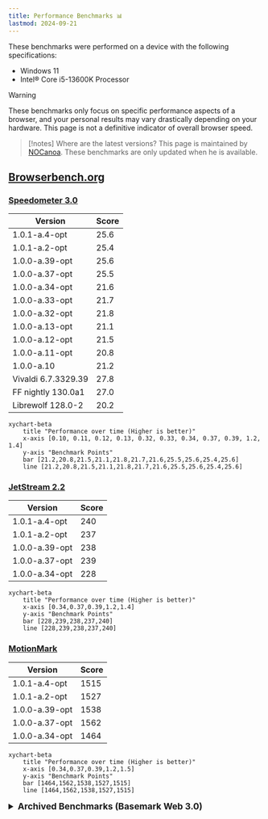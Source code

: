 ```yaml
---
title: Performance Benchmarks 📊
lastmod: 2024-09-21
---
```


These benchmarks were performed on a device with the following specifications:
* Windows 11
* Intel® Core i5-13600K Processor

> [!warning]
> These benchmarks only focus on specific performance aspects of a browser, and your personal results may vary drastically depending on your hardware.
> This page is not a definitive indicator of overall browser speed.

> [!notes] Where are the latest versions?
> This page is maintained by [NOCanoa](https://github.com/NOCanoa). These benchmarks are only updated when he is available.

## [Browserbench.org](https://browserbench.org/)

### [Speedometer 3.0](https://browserbench.org/Speedometer3.0/)

| Version | Score |
|-----------|-----|
| 1.0.1-a.4-opt | 25.6 |
| 1.0.1-a.2-opt | 25.4 |
| 1.0.0-a.39-opt | 25.6 |
| 1.0.0-a.37-opt | 25.5 |
| 1.0.0-a.34-opt | 21.6 |
| 1.0.0-a.33-opt | 21.7 |
| 1.0.0-a.32-opt | 21.8 |
| 1.0.0-a.13-opt | 21.1   |
| 1.0.0-a.12-opt | 21.5   |
| 1.0.0-a.11-opt | 20.8   |
| 1.0.0-a.10 | 21.2 |
| Vivaldi 6.7.3329.39| 27.8 |
| FF nightly 130.0a1 | 27.0 |
| Librewolf 128.0-2 | 20.2 |

```mermaid
xychart-beta
    title "Performance over time (Higher is better)"
    x-axis [0.10, 0.11, 0.12, 0.13, 0.32, 0.33, 0.34, 0.37, 0.39, 1.2, 1.4]
    y-axis "Benchmark Points"
    bar [21.2,20.8,21.5,21.1,21.8,21.7,21.6,25.5,25.6,25.4,25.6]
    line [21.2,20.8,21.5,21.1,21.8,21.7,21.6,25.5,25.6,25.4,25.6]
```

### [JetStream 2.2](https://browserbench.org/JetStream/)

| Version | Score |
|-----------|-----|
| 1.0.1-a.4-opt | 240 |
| 1.0.1-a.2-opt | 237 |
| 1.0.0-a.39-opt | 238 |
| 1.0.0-a.37-opt | 239 |
| 1.0.0-a.34-opt | 228 |

```mermaid
xychart-beta
    title "Performance over time (Higher is better)"
    x-axis [0.34,0.37,0.39,1.2,1.4]
    y-axis "Benchmark Points"
    bar [228,239,238,237,240]
    line [228,239,238,237,240]
```

### [MotionMark](https://browserbench.org/MotionMark1.3.1/)

| Version | Score |
|-----------|-----|
| 1.0.1-a.4-opt | 1515 |
| 1.0.1-a.2-opt | 1527 |
| 1.0.0-a.39-opt | 1538 |
| 1.0.0-a.37-opt | 1562 |
| 1.0.0-a.34-opt | 1464 |

```mermaid
xychart-beta
    title "Performance over time (Higher is better)"
    x-axis [0.34,0.37,0.39,1.2,1.5]
    y-axis "Benchmark Points"
    bar [1464,1562,1538,1527,1515]
    line [1464,1562,1538,1527,1515]
```


<style>
/* Add spacing between each details section */
details {
    margin-bottom: 20px; /* Adjust this value to increase or decrease spacing */
}

/* Style the summary to make it stand out */
summary {
    font-size: 1.25em;
    font-weight: bold;
    cursor: pointer; /* Changes cursor to pointer when hovering over summary */
}

/* Add spacing between the summary and the content */
details > summary + * {
    margin-top: 10px; 
}
</style>

<details>
<summary>Archived Benchmarks (Basemark Web 3.0)</summary>

## [Basemark Web 3.0](https://web.basemark.com/)

| Version   | Score  |CSS | HTML5 | Page Responsiveness |
|-----------|-----|-----|-------|------------------------------|
| 1.0.0-a.X| --- | --- | --- | --- | --- |
| 1.0.0-a.34-opt | 1920 | 59% | 91% | 91% | 76% |
| 1.0.0-a.33-opt | 1957 | 59% | 91% | 91% | 76% |
| 1.0.0-a.32-opt | 1732 | 59% | 91% | 90% | 76% |
| 1.0.0-a.15-opt | 2141 | 59% | 91% | 90% | 76% |
| 1.0.0-a.13-opt | 1658 | 59% | 91% | 90% | 76% |
| 1.0.0-a.12-opt | 1874 | 59% | 91% | 91% | 76% |
| 1.0.0-a.11-opt | 1678 | 59% | 91% | 91% | 76% |
| 1.0.0-a.10 | 1660 | 59% | 91% | 91% | 76% |
| 1.0.0-a.9 | 470 | ---  | --- | ---  | ---  |
| 1.0.0-a.8 | 446.74  | 59% | 91%   | 96%                          |
| 1.0.0-a.7 | 1964.43 | 59% | 91%   | 91%                          |
| 1.0.0-a.6 | 1747.98 | 59% | 91%   | 91%                          |
| 1.0.0-a.4 | 470.49  | 59% | 91%   | 97%                          |
| 1.0.0-a.3 | 475.52  |59% | 91%   | 97%                           |
| Librewolf 128.0-2 | 1953.65 | 59.66% | 89.01%   | 91.72%        |
| FF nightly 130.0a1 | 1912.77 | 59.66% | 90.91%  | 91.72%        |


```mermaid
xychart-beta
    title "Performance over time (Higher is better)"
    x-axis [.3, .4, .6, .7, .8, .9, .10, .11, .12, .13, .15, .32, .33, .34]
    y-axis "Benchmark Points"
    bar [475.52, 470.49, 1747.98, 1964.43, 446.74, 470, 1660.89, 1678.49, 1874.49, 1658.87, 2141.63, 1732, 1957, 1920]
    line [475.52, 470.49, 1747.98, 1964.43, 446.74, 470, 1660.89, 1678.49, 1874.49, 1658.87, 2141.63, 1732, 1957, 1920]
```

</details>


